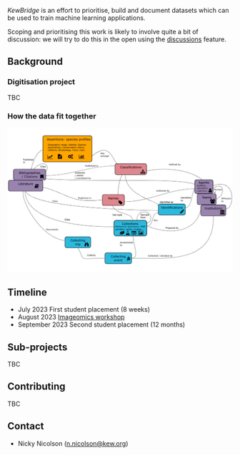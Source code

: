*KewBridge* is an effort to prioritise, build and document datasets which can be used to train machine learning applications. 

Scoping and prioritising this work is likely to involve quite a bit of discussion: we will try to do this in the open using the [discussions](https://github.com/orgs/KewBridge/discussions) feature.

## Background

### Digitisation project

TBC

### How the data fit together

<img src="../resources/kg2.png" alt="Concept map" width="700">

## Timeline

- July 2023 First student placement (8 weeks)
- August 2023 [Imageomics workshop](https://imageomics.osu.edu/image-datapalooza-2023)
- September 2023 Second student placement (12 months)

## Sub-projects

TBC

## Contributing

TBC

## Contact
- Nicky Nicolson (n.nicolson@kew.org)
